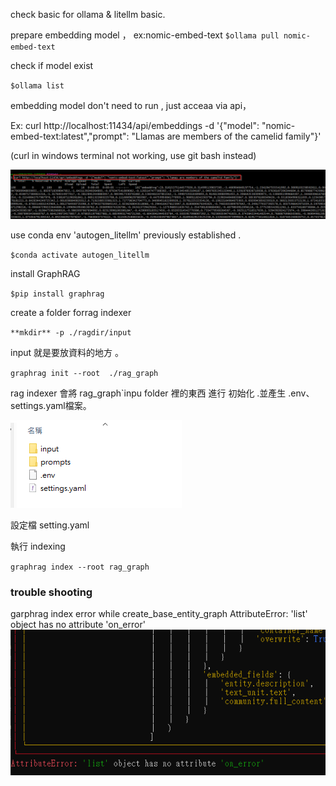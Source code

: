 check basic  for ollama & litellm basic.

prepare embedding model ， ex:nomic-embed-text
`$ollama pull nomic-embed-text`

check if model exist

`$ollama list`

embedding model don't need to run , just acceaa via api，

Ex: curl http://localhost:11434/api/embeddings -d '{"model": "nomic-embed-text:latest","prompt": "Llamas are members of the camelid family"}'

(curl in windows terminal not working, use git bash instead)

![](./assets/2024-12-14-14-57-53.png)


use conda env 'autogen_litellm' previously established .

`$conda activate autogen_litellm `

install GraphRAG

`$pip install graphrag`

create a folder forrag indexer

`**mkdir** -p ./ragdir/input`

input 就是要放資料的地方 。

`graphrag init --root  ./rag_graph`

rag indexer 會將 rag_graph`inpu folder 裡的東西 進行 初始化 .並產生 .env、settings.yaml檔案。

![](./assets/2024-12-07-14-21-43.png)

設定檔 setting.yaml

執行 indexing

`graphrag index --root rag_graph`

### trouble shooting

garphrag index  error while    create_base_entity_graph AttributeError: 'list' object has no attribute 'on_error'
![](./assets/2024-12-08-10-03-08.png)

